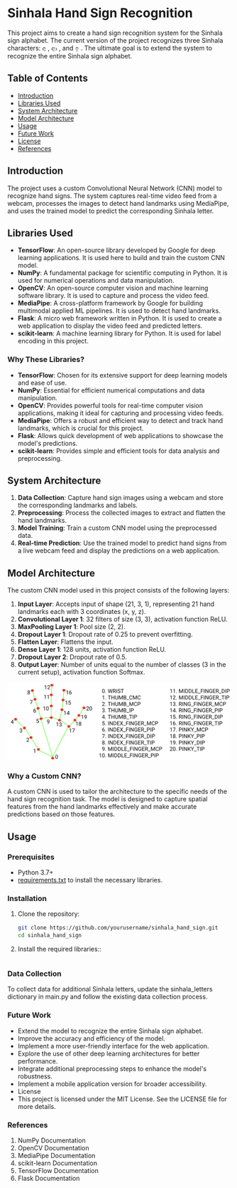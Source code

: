 # Sinhala Hand Sign Recognition

This project aims to create a hand sign recognition system for the Sinhala sign alphabet. The current version of the project recognizes three Sinhala characters: අ , ආ , and ඉ . The ultimate goal is to extend the system to recognize the entire Sinhala sign alphabet.

## Table of Contents

- [Introduction](#introduction)
- [Libraries Used](#libraries-used)
- [System Architecture](#system-architecture)
- [Model Architecture](#model-architecture)
- [Usage](#usage)
- [Future Work](#future-work)
- [License](#license)
- [References](#references)

## Introduction

The project uses a custom Convolutional Neural Network (CNN) model to recognize hand signs. The system captures real-time video feed from a webcam, processes the images to detect hand landmarks using MediaPipe, and uses the trained model to predict the corresponding Sinhala letter.

## Libraries Used

- **TensorFlow**: An open-source library developed by Google for deep learning applications. It is used here to build and train the custom CNN model.
- **NumPy**: A fundamental package for scientific computing in Python. It is used for numerical operations and data manipulation.
- **OpenCV**: An open-source computer vision and machine learning software library. It is used to capture and process the video feed.
- **MediaPipe**: A cross-platform framework by Google for building multimodal applied ML pipelines. It is used to detect hand landmarks.
- **Flask**: A micro web framework written in Python. It is used to create a web application to display the video feed and predicted letters.
- **scikit-learn**: A machine learning library for Python. It is used for label encoding in this project.

### Why These Libraries?

- **TensorFlow**: Chosen for its extensive support for deep learning models and ease of use.
- **NumPy**: Essential for efficient numerical computations and data manipulation.
- **OpenCV**: Provides powerful tools for real-time computer vision applications, making it ideal for capturing and processing video feeds.
- **MediaPipe**: Offers a robust and efficient way to detect and track hand landmarks, which is crucial for this project.
- **Flask**: Allows quick development of web applications to showcase the model's predictions.
- **scikit-learn**: Provides simple and efficient tools for data analysis and preprocessing.

## System Architecture

1. **Data Collection**: Capture hand sign images using a webcam and store the corresponding landmarks and labels.
2. **Preprocessing**: Process the collected images to extract and flatten the hand landmarks.
3. **Model Training**: Train a custom CNN model using the preprocessed data.
4. **Real-time Prediction**: Use the trained model to predict hand signs from a live webcam feed and display the predictions on a web application.

## Model Architecture

The custom CNN model used in this project consists of the following layers:

1. **Input Layer**: Accepts input of shape (21, 3, 1), representing 21 hand landmarks each with 3 coordinates (x, y, z).
2. **Convolutional Layer 1**: 32 filters of size (3, 3), activation function ReLU.
3. **MaxPooling Layer 1**: Pool size (2, 2).
4. **Dropout Layer 1**: Dropout rate of 0.25 to prevent overfitting.
5. **Flatten Layer**: Flattens the input.
6. **Dense Layer 1**: 128 units, activation function ReLU.
7. **Dropout Layer 2**: Dropout rate of 0.5.
8. **Output Layer**: Number of units equal to the number of classes (3 in the current setup), activation function Softmax.

![alt text](utils/hand-landmarks.png)

### Why a Custom CNN?

A custom CNN is used to tailor the architecture to the specific needs of the hand sign recognition task. The model is designed to capture spatial features from the hand landmarks effectively and make accurate predictions based on those features.

## Usage

### Prerequisites

- Python 3.7+
- [requirements.txt](requirements.txt) to install the necessary libraries.

### Installation

1. Clone the repository:

   ```bash
   git clone https://github.com/yourusername/sinhala_hand_sign.git
   cd sinhala_hand_sign
   ```

2. Install the required libraries::

   ```pip install -r requirements.txt

   ```

### Data Collection

To collect data for additional Sinhala letters, update the sinhala_letters dictionary in main.py and follow the existing data collection process.

### Future Work

- Extend the model to recognize the entire Sinhala sign alphabet.
- Improve the accuracy and efficiency of the model.
- Implement a more user-friendly interface for the web application.
- Explore the use of other deep learning architectures for better performance.
- Integrate additional preprocessing steps to enhance the model's robustness.
- Implement a mobile application version for broader accessibility.
- License
- This project is licensed under the MIT License. See the LICENSE file for more details.

### References

1. NumPy Documentation
2. OpenCV Documentation
3. MediaPipe Documentation
4. scikit-learn Documentation
5. TensorFlow Documentation
6. Flask Documentation
